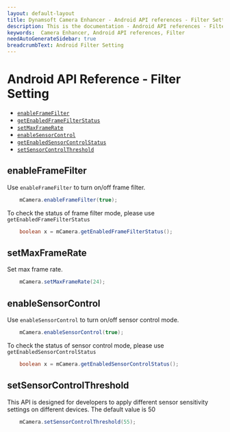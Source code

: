 ```yaml
---
layout: default-layout
title: Dynamsoft Camera Enhancer - Android API references - Filter Setting
description: This is the documentation - Android API references - Filter Setting page of Dynamsoft Camera Enhancer.
keywords:  Camera Enhancer, Android API references, Filter
needAutoGenerateSidebar: true
breadcrumbText: Android Filter Setting
---
```


# Android API Reference - Filter Setting

- [`enableFrameFilter`](#enableframefilter)
- [`getEnabledFrameFilterStatus`](#enableframefilter)
- [`setMaxFrameRate`](#setmaxframerate)
- [`enableSensorControl`](#enablesensorcontrol)
- [`getEnabledSensorControlStatus`](#enablesensorcontrol)
- [`setSensorControlThreshold`](#setsensorcontrolthreshold)

## enableFrameFilter

Use `enableFrameFilter` to turn on/off frame filter. 
```java
    mCamera.enableFrameFilter(true);
```
To check the status of frame filter mode, please use `getEnabledFrameFilterStatus`
```java
    boolean x = mCamera.getEnabledFrameFilterStatus();
```

## setMaxFrameRate

Set max frame rate.
```java
    mCamera.setMaxFrameRate(24);
```

## enableSensorControl

Use `enableSensorControl` to turn on/off sensor control mode. 
```java
    mCamera.enableSensorControl(true);
```
To check the status of sensor control mode, please use `getEnabledSensorControlStatus`
```java
    boolean x = mCamera.getEnabledSensorControlStatus();
```

## setSensorControlThreshold

This API is designed for developers to apply different sensor sensitivity settings on different devices. The default value is 50
```java
    mCamera.setSensorControlThreshold(55);
```
